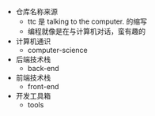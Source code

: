 + 仓库名称来源
    + ttc 是 talking to the computer. 的缩写
    + 编程就像是在与计算机对话，蛮有趣的
+ 计算机通识
    + computer-science
+ 后端技术栈
    + back-end
+ 前端技术栈
    + front-end
+ 开发工具箱
    + tools
